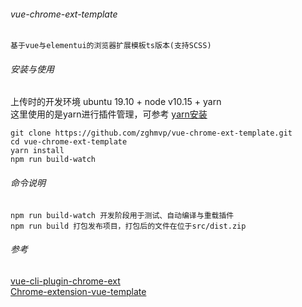 ###### vue-chrome-ext-template
    基于vue与elementui的浏览器扩展模板ts版本(支持SCSS)
###### 安装与使用
上传时的开发环境 ubuntu 19.10 + node v10.15 + yarn
<br />
这里使用的是yarn进行插件管理，可参考 [yarn安装](https://yarn.bootcss.com/docs/install/#debian-stable)
```shell
git clone https://github.com/zghmvp/vue-chrome-ext-template.git
cd vue-chrome-ext-template
yarn install
npm run build-watch
```
###### 命令说明
    npm run build-watch 开发阶段用于测试、自动编译与重载插件
    npm run build 打包发布项目，打包后的文件在位于src/dist.zip

###### 参考
[vue-cli-plugin-chrome-ext](https://github.com/superoo7/vue-cli-plugin-chrome-ext)
<br/>
[Chrome-extension-vue-template](https://github.com/Mrli2016/Chrome-extension-vue-template)
